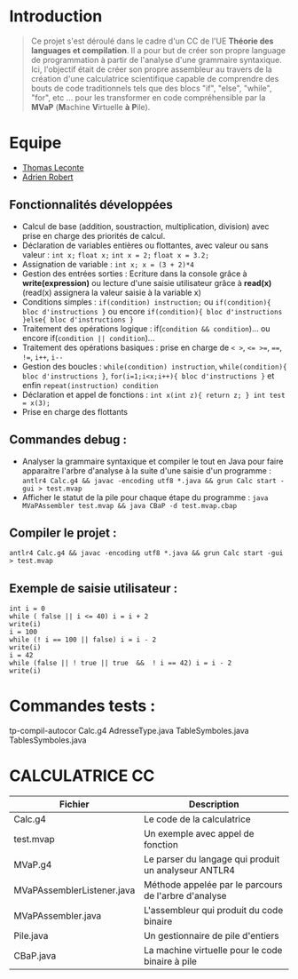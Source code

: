 # Introduction
> Ce projet s'est déroulé dans le cadre d'un CC de l'UE **Théorie des languages et compilation**. Il a pour but de créer son propre language de programmation à partir de l'analyse d'une grammaire syntaxique. Ici, l'objectif était de créer son propre assembleur au travers de la création d'une calculatrice scientifique capable de comprendre des bouts de code traditionnels tels que des blocs "if", "else", "while", "for", etc ... pour les transformer en code compréhensible par la **MVaP** (**M**achine **V**irtuelle **à** **P**ile).

# Equipe
- [Thomas Leconte](https://github.com/ThomasLeconte)
- [Adrien Robert](https://github.com/Herissflamm)

## Fonctionnalités développées
- Calcul de base (addition, soustraction, multiplication, division) avec prise en charge des priorités de calcul.
- Déclaration de variables entières ou flottantes, avec valeur ou sans valeur : `int x;` `float x;` `int x = 2;` `float x = 3.2;`
- Assignation de variable : `int x; x = (3 + 2)*4`
- Gestion des entrées sorties : Ecriture dans la console grâce à **write(expression)** ou lecture d'une saisie utilisateur grâce à **read(x)** (read(x) assignera la valeur saisie à la variable x)
- Conditions simples : `if(condition) instruction;` ou `if(condition){ bloc d'instructions }` ou encore `if(condition){ bloc d'instructions }else{ bloc d'instructions }`
- Traitement des opérations logique : if(`condition && condition`)... ou encore if(`condition || condition`)...
- Traitement des opérations basiques : prise en charge de `< >`, `<= >=`, `==`, `!=`, `i++`, `i--`
- Gestion des boucles : `while(condition) instruction`, `while(condition){ bloc d'instructions }`, `for(i=1;i<x;i++){ bloc d'instructions }` et enfin `repeat(instruction) condition`
- Déclaration et appel de fonctions : `int x(int z){ return z; } int test = x(3);`
- Prise en charge des flottants


## Commandes debug :
- Analyser la grammaire syntaxique et compiler le tout en Java pour faire apparaitre l'arbre d'analyse à la suite d'une saisie d'un programme : 
`antlr4 Calc.g4 && javac -encoding utf8 *.java && grun Calc start -gui > test.mvap`
- Afficher le statut de la pile pour chaque étape du programme :
`java MVaPAssembler test.mvap && java CBaP -d test.mvap.cbap`
## Compiler le projet : 
`antlr4 Calc.g4 && javac -encoding utf8 *.java && grun Calc start -gui > test.mvap`

## Exemple de saisie utilisateur :
```
int i = 0
while ( false || i <= 40) i = i + 2
write(i)
i = 100
while (! i == 100 || false) i = i - 2
write(i)
i = 42
while (false || ! true || true  &&  ! i == 42) i = i - 2
write(i)
```

# Commandes tests : 
tp-compil-autocor Calc.g4 AdresseType.java TableSymboles.java TablesSymboles.java


CALCULATRICE CC
================================

Fichier 		   | Description					   |
-------------------------  | ----------------------------------------------------- |
Calc.g4			   | Le code de la calculatrice 	                   |
test.mvap		   | Un exemple avec appel de fonction                     |
MVaP.g4 		   | Le parser du langage qui produit un analyseur ANTLR4  |
MVaPAssemblerListener.java | Méthode appelée par le parcours de l'arbre d'analyse | qui produit du code binaire (CB) |
MVaPAssembler.java	   | L'assembleur qui produit du code binaire              |
Pile.java		   | Un gestionnaire de pile d'entiers                     |
CBaP.java		   | La machine virtuelle pour le code binaire à pile      |


